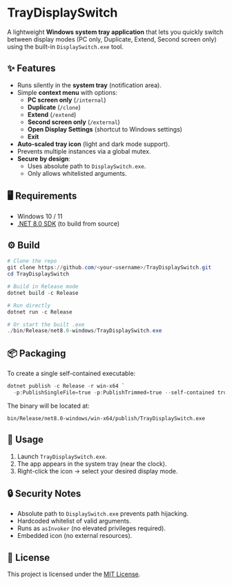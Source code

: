 # TrayDisplaySwitch

A lightweight **Windows system tray application** that lets you quickly switch between display modes (PC only, Duplicate, Extend, Second screen only) using the built-in `DisplaySwitch.exe` tool.

## ✨ Features
- Runs silently in the **system tray** (notification area).
- Simple **context menu** with options:
  - **PC screen only** (`/internal`)
  - **Duplicate** (`/clone`)
  - **Extend** (`/extend`)
  - **Second screen only** (`/external`)
  - **Open Display Settings** (shortcut to Windows settings)
  - **Exit**
- **Auto-scaled tray icon** (light and dark mode support).
- Prevents multiple instances via a global mutex.
- **Secure by design**:
  - Uses absolute path to `DisplaySwitch.exe`.
  - Only allows whitelisted arguments.

## 🖥️ Requirements
- Windows 10 / 11
- [.NET 8.0 SDK](https://dotnet.microsoft.com/download/dotnet/8.0) (to build from source)

## ⚙️ Build
```powershell
# Clone the repo
git clone https://github.com/<your-username>/TrayDisplaySwitch.git
cd TrayDisplaySwitch

# Build in Release mode
dotnet build -c Release

# Run directly
dotnet run -c Release

# Or start the built .exe
./bin/Release/net8.0-windows/TrayDisplaySwitch.exe
```

## 📦 Packaging
To create a single self-contained executable:

```powershell
dotnet publish -c Release -r win-x64 `
  -p:PublishSingleFile=true -p:PublishTrimmed=true --self-contained true
```

The binary will be located at:

```
bin/Release/net8.0-windows/win-x64/publish/TrayDisplaySwitch.exe
```

## 🚀 Usage
1. Launch `TrayDisplaySwitch.exe`.
2. The app appears in the system tray (near the clock).
3. Right-click the icon → select your desired display mode.

## 🔒 Security Notes
- Absolute path to `DisplaySwitch.exe` prevents path hijacking.
- Hardcoded whitelist of valid arguments.
- Runs as `asInvoker` (no elevated privileges required).
- Embedded icon (no external resources).

## 📜 License
This project is licensed under the [MIT License](LICENSE).
